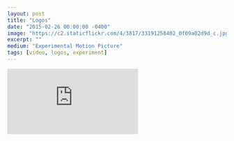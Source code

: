 ```yaml
---
layout: post
title: "Logos"
date: "2015-02-26 00:00:00 -0400"
image: "https://c2.staticflickr.com/4/3817/33191258402_0f09a02d9d_c.jpg"
excerpt: ""
medium: "Experimental Motion Picture"
tags: [video, logos, experiment]
---
```


<iframe src="https://player.vimeo.com/video/120701640?color=9CBEF2"  frameborder="0" webkitallowfullscreen mozallowfullscreen allowfullscreen></iframe>
